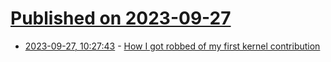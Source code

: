 # [Published on 2023-09-27](index.md)

* [2023-09-27, 10:27:43](https://lobste.rs/s/spzfnz/how_i_got_robbed_my_first_kernel) - [How I got robbed of my first kernel contribution](https://ariel-miculas.github.io/How-I-got-robbed-of-my-first-kernel-contribution/)
